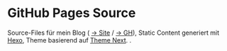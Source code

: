 # GitHub Pages Source

Source-Files für mein Blog ( [-> Site](https://bonsailinse.net) / [-> GH](https://github.com/Bonsailinse/bonsailinse.github.io)), Static Content generiert mit [Hexo](https://github.com/hexojs/hexo), Theme basierend auf [Theme Next](https://github.com/next-theme/hexo-theme-next).
.